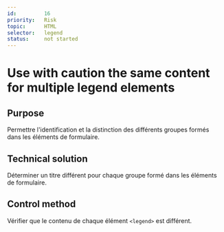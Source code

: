 ```yaml
---
id:         16
priority:   Risk
topic:      HTML
selector:   legend
status:     not started
---
```


# Use with caution the same content for multiple legend elements

## Purpose

Permettre l'identification et la distinction des différents groupes formés dans les éléments de formulaire.

## Technical solution

Déterminer un titre différent pour chaque groupe formé dans les éléments de formulaire.

## Control method

Vérifier que le contenu de chaque élément `<legend>` est différent.
